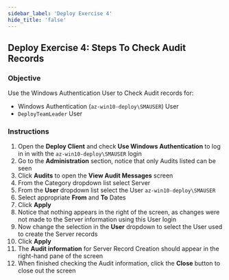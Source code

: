 ```yaml
---
sidebar_label: 'Deploy Exercise 4'
hide_title: 'false'
---
```


## Deploy Exercise 4: Steps To Check Audit Records

### Objective

Use the Windows Authentication User to Check Audit records for:

- Windows Authentication (```az-win10-deploy\SMAUSER```) User 
- ```DeployTeamLeader``` User

### Instructions

1.	Open the **Deploy Client** and check **Use Windows Authentication** to log in in with the ```az-win10-deploy\SMAUSER``` login
2.	Go to the **Administration** section, notice that only Audits listed can be seen
3.	Click **Audits** to open the **View Audit Messages** screen
4.	From the Category dropdown list select Server
5.	From the **User** dropdown list select the User ```az-win10-deploy\SMAUSER```
6.	Select appropriate **From** and **To** Dates
7.	Click **Apply**
8.	Notice that nothing appears in the right of the screen, as changes were not made to the Server information using this User login
9.	Now change the selection in the **User** dropdown to select the User used to create the Server records
10.	Click **Apply**
11.	The **Audit information** for Server Record Creation should appear in the right-hand pane of the screen
12.	When finished checking the Audit information, click the **Close** button to close out the screen

<!--
:::tip [Walkthrough Video - Exercise 4](../static/imgdeploy/Deploy_CheckAuditRecords.mp4)

:::
-->